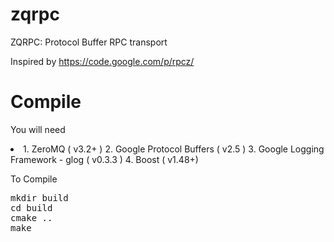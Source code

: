 zqrpc
====

ZQRPC: Protocol Buffer RPC transport

Inspired by https://code.google.com/p/rpcz/


Compile
=======

You will need
<li>
1. ZeroMQ ( v3.2+ )
2. Google Protocol Buffers ( v2.5 )
3. Google Logging Framework - glog ( v0.3.3 )
4. Boost ( v1.48+)
</li>

To Compile
<pre>
mkdir build
cd build
cmake .. 
make
</pre>

